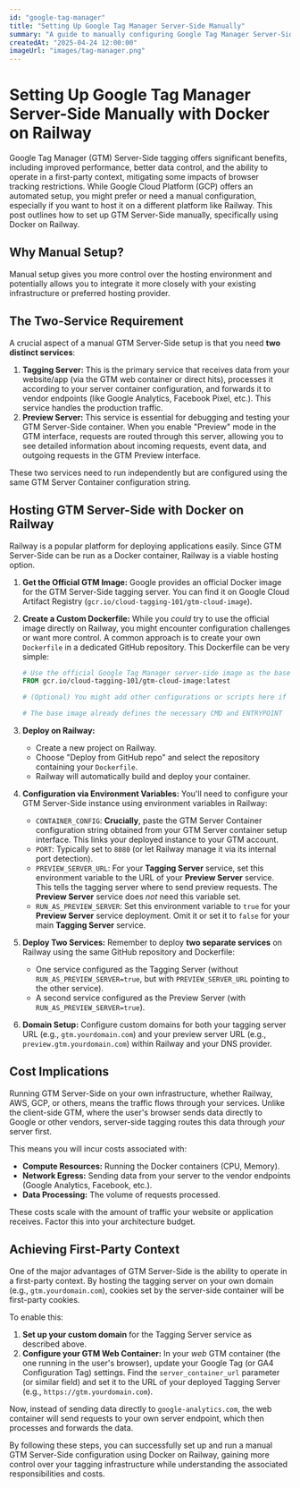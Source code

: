 ```yaml
--- 
id: "google-tag-manager"
title: "Setting Up Google Tag Manager Server-Side Manually"
summary: "A guide to manually configuring Google Tag Manager Server-Side using Docker on Railway. Learn how to set up the required tagging and preview servers for enhanced control and performance."
createdAt: "2025-04-24 12:00:00"
imageUrl: "images/tag-manager.png" 
---
```

# Setting Up Google Tag Manager Server-Side Manually with Docker on Railway

Google Tag Manager (GTM) Server-Side tagging offers significant benefits, including improved performance, better data control, and the ability to operate in a first-party context, mitigating some impacts of browser tracking restrictions. While Google Cloud Platform (GCP) offers an automated setup, you might prefer or need a manual configuration, especially if you want to host it on a different platform like Railway. This post outlines how to set up GTM Server-Side manually, specifically using Docker on Railway.

## Why Manual Setup?

Manual setup gives you more control over the hosting environment and potentially allows you to integrate it more closely with your existing infrastructure or preferred hosting provider.

## The Two-Service Requirement

A crucial aspect of a manual GTM Server-Side setup is that you need **two distinct services**:

1.  **Tagging Server:** This is the primary service that receives data from your website/app (via the GTM web container or direct hits), processes it according to your server container configuration, and forwards it to vendor endpoints (like Google Analytics, Facebook Pixel, etc.). This service handles the production traffic.
2.  **Preview Server:** This service is essential for debugging and testing your GTM Server-Side container. When you enable "Preview" mode in the GTM interface, requests are routed through this server, allowing you to see detailed information about incoming requests, event data, and outgoing requests in the GTM Preview interface.

These two services need to run independently but are configured using the same GTM Server Container configuration string.

## Hosting GTM Server-Side with Docker on Railway

Railway is a popular platform for deploying applications easily. Since GTM Server-Side can be run as a Docker container, Railway is a viable hosting option.

1.  **Get the Official GTM Image:** Google provides an official Docker image for the GTM Server-Side tagging server. You can find it on Google Cloud Artifact Registry (`gcr.io/cloud-tagging-101/gtm-cloud-image`).
2.  **Create a Custom Dockerfile:** While you *could* try to use the official image directly on Railway, you might encounter configuration challenges or want more control. A common approach is to create your own `Dockerfile` in a dedicated GitHub repository. This Dockerfile can be very simple:

    ```dockerfile
    # Use the official Google Tag Manager server-side image as the base
    FROM gcr.io/cloud-tagging-101/gtm-cloud-image:latest

    # (Optional) You might add other configurations or scripts here if needed

    # The base image already defines the necessary CMD and ENTRYPOINT
    ```

3.  **Deploy on Railway:**
    *   Create a new project on Railway.
    *   Choose "Deploy from GitHub repo" and select the repository containing your `Dockerfile`.
    *   Railway will automatically build and deploy your container.
4.  **Configuration via Environment Variables:** You'll need to configure your GTM Server-Side instance using environment variables in Railway:
    *   `CONTAINER_CONFIG`: **Crucially**, paste the GTM Server Container configuration string obtained from your GTM Server container setup interface. This links your deployed instance to your GTM account.
    *   `PORT`: Typically set to `8080` (or let Railway manage it via its internal port detection).
    *   `PREVIEW_SERVER_URL`: For your **Tagging Server** service, set this environment variable to the URL of your **Preview Server** service. This tells the tagging server where to send preview requests. The **Preview Server** service does *not* need this variable set.
    *   `RUN_AS_PREVIEW_SERVER`: Set this environment variable to `true` for your **Preview Server** service deployment. Omit it or set it to `false` for your main **Tagging Server** service.
5.  **Deploy Two Services:** Remember to deploy **two separate services** on Railway using the same GitHub repository and Dockerfile:
    *   One service configured as the Tagging Server (without `RUN_AS_PREVIEW_SERVER=true`, but with `PREVIEW_SERVER_URL` pointing to the other service).
    *   A second service configured as the Preview Server (with `RUN_AS_PREVIEW_SERVER=true`).
6.  **Domain Setup:** Configure custom domains for both your tagging server URL (e.g., `gtm.yourdomain.com`) and your preview server URL (e.g., `preview.gtm.yourdomain.com`) within Railway and your DNS provider.

## Cost Implications

Running GTM Server-Side on your own infrastructure, whether Railway, AWS, GCP, or others, means the traffic flows through your services. Unlike the client-side GTM, where the user's browser sends data directly to Google or other vendors, server-side tagging routes this data through *your* server first.

This means you will incur costs associated with:

*   **Compute Resources:** Running the Docker containers (CPU, Memory).
*   **Network Egress:** Sending data from your server to the vendor endpoints (Google Analytics, Facebook, etc.).
*   **Data Processing:** The volume of requests processed.

These costs scale with the amount of traffic your website or application receives. Factor this into your architecture budget.

## Achieving First-Party Context

One of the major advantages of GTM Server-Side is the ability to operate in a first-party context. By hosting the tagging server on your own domain (e.g., `gtm.yourdomain.com`), cookies set by the server-side container will be first-party cookies.

To enable this:

1.  **Set up your custom domain** for the Tagging Server service as described above.
2.  **Configure your GTM Web Container:** In your *web* GTM container (the one running in the user's browser), update your Google Tag (or GA4 Configuration Tag) settings. Find the `server_container_url` parameter (or similar field) and set it to the URL of your deployed Tagging Server (e.g., `https://gtm.yourdomain.com`).

Now, instead of sending data directly to `google-analytics.com`, the web container will send requests to your own server endpoint, which then processes and forwards the data.

By following these steps, you can successfully set up and run a manual GTM Server-Side configuration using Docker on Railway, gaining more control over your tagging infrastructure while understanding the associated responsibilities and costs.
